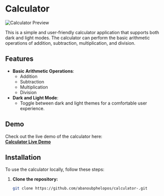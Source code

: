# Calculator

![Calculator Preview](https://raw.githubusercontent.com/AbanoubPhelopos/calculator-/master/assets/calculator.ico)

This is a simple and user-friendly calculator application that supports both dark and light modes. The calculator can perform the basic arithmetic operations of addition, subtraction, multiplication, and division.

## Features

- **Basic Arithmetic Operations**: 
  - Addition
  - Subtraction
  - Multiplication
  - Division
- **Dark and Light Mode**: 
  - Toggle between dark and light themes for a comfortable user experience.

## Demo

Check out the live demo of the calculator here:  
[**Calculator Live Demo**](https://abanoubphelopos.github.io/calculator-/)

## Installation

To use the calculator locally, follow these steps:

1. **Clone the repository:**
   ```bash
   git clone https://github.com/abanoubphelopos/calculator-.git
